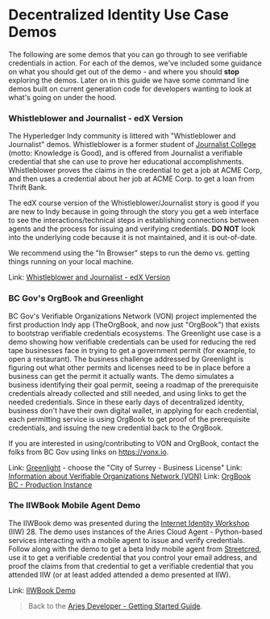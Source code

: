 # Decentralized Identity Use Case Demos

The following are some demos that you can go through to see verifiable credentials in action. For each of the demos, we've included some guidance on what you should get out of the demo - and where you should **stop** exploring the demos. Later on in this guide we have some command line demos built on current generation code for developers wanting to look at what's going on under the hood.

### Whistleblower and Journalist - edX Version

The Hyperledger Indy community is littered with "Whistleblower and Journalist" demos. Whistleblower is a former student of [Journalist College](https://en.wikipedia.org/wiki/Animal_House) (motto: Knowledge is Good), and is offered from Journalist a verifiable credential that she can use to prove her educational accomplishments. Whistleblower proves the claims in the credential to get a job at ACME Corp, and then uses a credential about her job at ACME Corp. to get a loan from Thrift Bank.

The edX course version of the Whistleblower/Journalist story is good if you are new to Indy because in going through the story you get a web interface to see the interactions/technical steps in establishing connections between agents and the process for issuing and verifying credentials. **DO NOT** look into the underlying code because it is not maintained, and it is out-of-date.

We recommend using the "In Browser" steps to run the demo vs. getting things running on your local machine.

Link: [Whistleblower and Journalist - edX Version](https://github.com/hyperledger/education/blob/master/LFS171x/indy-material/nodejs/README.md)

### BC Gov's OrgBook and Greenlight

BC Gov's Verifiable Organizations Network (VON) project implemented the first production Indy app (TheOrgBook, and now just "OrgBook") that exists to bootstrap verifiable credentials ecosystems. The Greenlight use case is a demo showing how verifiable credentials can be used for reducing the red tape businesses face in trying to get a government permit (for example, to open a restaurant). The business challenge addressed by Greenlight is figuring out what other permits and licenses need to be in place before a business can get the permit it actually wants. The demo simulates a business identifying their goal permit, seeing a roadmap of the prerequisite credentials already collected and still needed, and using links to get the needed credentials. Since in these early days of decentralized identity, business don't have their own digital wallet, in applying for each credential, each permitting service is using OrgBook to get proof of the prerequisite credentials, and issuing the new credential back to the OrgBook.

If you are interested in using/contributing to VON and OrgBook, contact the folks from BC Gov using links on https://vonx.io.

Link: [Greenlight](https://greenlight.orgbook.gov.bc.ca/) - choose the "City of Surrey - Business License"
Link: [Information about Verifiable Organizations Network (VON)](https://vonx.io)
Link: [OrgBook BC - Production Instance](https://orgbook.gov.bc.ca/)

### The IIWBook Mobile Agent Demo

The IIWBook demo was presented during the [Internet Identity Workshop](https://internetidentityworkshop.com/) (IIW) 28. The demo uses instances of the Aries Cloud Agent - Python-based services interacting with a mobile agent to issue and verify credentials. Follow along with the demo to get a beta Indy mobile agent from [Streetcred](https://app.streetcred.id/), use it to get a verifiable credential that you control your email address, and proof the claims from that credential to get a verifiable credential that you attended IIW (or at least added attended a demo presented at IIW).

Link: [IIWBook Demo](https://vonx.io/how_to/iiwbook)

> Back to the [Aries Developer - Getting Started Guide](README.md).
